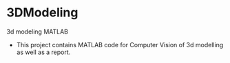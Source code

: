 # 3DModeling
3d modeling MATLAB

* This project contains MATLAB code for Computer Vision of 3d modelling as well as a report.
